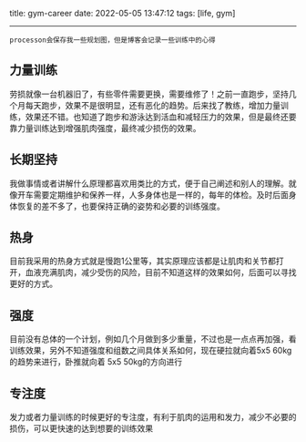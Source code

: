 title: gym-career
date: 2022-05-05 13:47:12
tags: [life, gym]

---

```
processon会保存我一些规划图，但是博客会记录一些训练中的心得
```

<!--more-->

## 力量训练
劳损就像一台机器旧了，有些零件需要更换，需要维修了！之前一直跑步，坚持几个月每天跑步，效果不是很明显，还有恶化的趋势。后来找了教练，增加力量训练，效果还不错。也知道了跑步和游泳达到活血和减轻压力的效果，但是最终还要靠力量训练达到增强肌肉强度，最终减少损伤的效果。

## 长期坚持
我做事情或者讲解什么原理都喜欢用类比的方式，便于自己阐述和别人的理解。就像开车需要定期维护和保养一样，人多身体也是一样的，每年的体检。及时后面身体恢复的差不多了，也要保持正确的姿势和必要的训练强度。

## 热身
目前我采用的热身方式就是慢跑1公里等，其实原理应该都是让肌肉和关节都打开，血液充满肌肉，减少受伤的风险，目前不知道这样的效果如何，后面可以寻找更好的方式。

## 强度
目前没有总体的一个计划，例如几个月做到多少重量，不过也是一点点再加强，看训练效果，另外不知道强度和组数之间具体关系如何，现在硬拉就向着5x5 60kg的趋势来进行，卧推就向着 5x5 50kg的方向进行

## 专注度
发力或者力量训练的时候更好的专注度，有利于肌肉的运用和发力，减少不必要的损伤，可以更快速的达到想要的训练效果